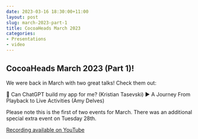```yaml
---
date: 2023-03-16 18:30:00+11:00
layout: post
slug: march-2023-part-1
title: CocoaHeads March 2023
categories:
- Presentations
- video
---
```


## CocoaHeads March 2023 (Part 1)!

We were back in March with two great talks! Check them out:

🤖 Can ChatGPT build my app for me? (Kristian Tasevski)
▶️ A Journey From Playback to Live Activities (Amy Delves)

Please note this is the first of two events for March. There was an additional special extra event on Tuesday 28th.

[Recording available on YouTube](https://www.youtube.com/watch?v=iFPw0ibi4_Y)
